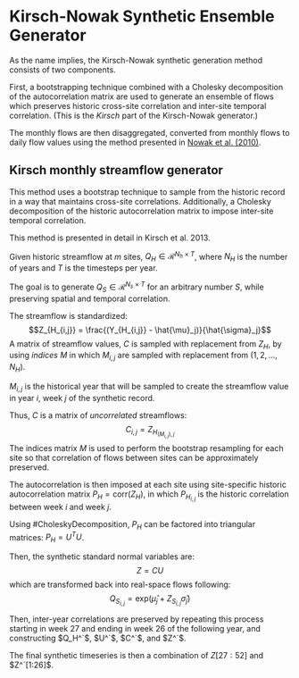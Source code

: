 # Kirsch-Nowak Synthetic Ensemble Generator

As the name implies, the Kirsch-Nowak synthetic generation method consists of two components.

First, a bootstrapping technique combined with a Cholesky decomposition of the autocorrelation matrix are used to generate an ensemble of flows which preserves historic cross-site correlation and inter-site temporal correlation. (This is the *Kirsch* part of the Kirsch-Nowak generator.)

The monthly flows are then disaggregated, converted from monthly flows to daily flow values using the method presented in [Nowak et al. (2010)](https://agupubs.onlinelibrary.wiley.com/doi/full/10.1029/2009WR008530).

## Kirsch monthly streamflow generator

This method uses a bootstrap technique to sample from the historic record in a way that maintains cross-site correlations.  Additionally, a Cholesky decomposition of the historic autocorrelation matrix to impose inter-site temporal correlation.

This method is presented in detail in Kirsch et al. 2013.

Given historic streamflow at $m$ sites, $Q_H \in \mathcal{R}^{N_h \times T}$, where $N_H$ is the number of years and $T$ is the timesteps per year.

The goal is to generate $Q_S \in \mathcal{R}^{N_s \times T}$ for an arbitrary number $S$, while preserving spatial and temporal correlation.

The streamflow is standardized:
$$Z_{H_{i,j}} = \frac{(Y_{H_{i,j}} - \hat{\mu}_j)}{\hat{\sigma}_j}$$
A matrix of streamflow values, $C$ is sampled with replacement from $Z_H$, by using *indices* $M$ in which $M_{i,j}$ are sampled with replacement from $(1,2,...,N_H)$.

$M_{i,j}$ is the historical year that will be sampled to create the streamflow value in year $i$, week $j$ of the synthetic record.

Thus, $C$ is a matrix of *uncorrelated* streamflows:
$$C_{i,j} = Z_{H_{(M_{i,j}),j}}$$
The indices matrix $M$ is used to perform the bootstrap resampling for each site so that correlation of flows between sites can be approximately preserved.

The autocorrelation is then imposed at each site using site-specific historic autocorrelation matrix $P_H = \text{corr}(Z_H)$, in which $P_{H_{i,j}}$ is the historic correlation between week $i$ and week $j$.

Using #CholeskyDecomposition, $P_H$ can be factored into triangular matrices: $P_H = U^TU$.

Then, the synthetic standard normal variables are:
$$Z = CU$$ which are transformed back into real-space flows following:
$$Q_{S_{i,j}} = \text{exp}(\hat{\mu}_j + Z_{S_{i,j}}\hat{\sigma}_j)$$

Then, inter-year correlations are preserved by repeating this process starting in week 27 and ending in week 26 of the following year, and constructing $Q_H^`$, $U^`$, $C^`$, and $Z^`$.

The final synthetic timeseries is then a combination of $Z[27:52]$ and $Z^`[1:26]$.
